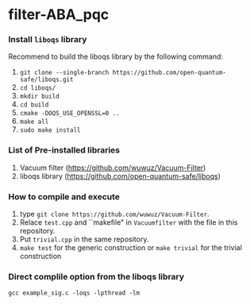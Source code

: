 # filter-ABA_pqc

### Install `liboqs` library
Recommend to build the liboqs library by the following command: 
1. ``git clone --single-branch https://github.com/open-quantum-safe/liboqs.git``
2. ``cd liboqs/``
3. ``mkdir build``
4. ``cd build``
5. ``cmake -DOQS_USE_OPENSSL=0 ..``
6. ``make all``
7. ``sudo make install``

### List of Pre-installed libraries
1. Vacuum filter (https://github.com/wuwuz/Vacuum-Filter)
2. liboqs library (https://github.com/open-quantum-safe/liboqs)

### How to compile and execute
1. type ``git clone https://github.com/wuwuz/Vacuum-Filter``.
2. Relace ``test.cpp`` and ``makefile" in `Vacuumfilter` with the file in this repository. 
3. Put ``trivial.cpp`` in the same repository. 
4. ``make test`` for the generic construction or ``make trivial`` for the trivial construction

### Direct complile option from the liboqs library
``gcc example_sig.c -loqs -lpthread -lm``

